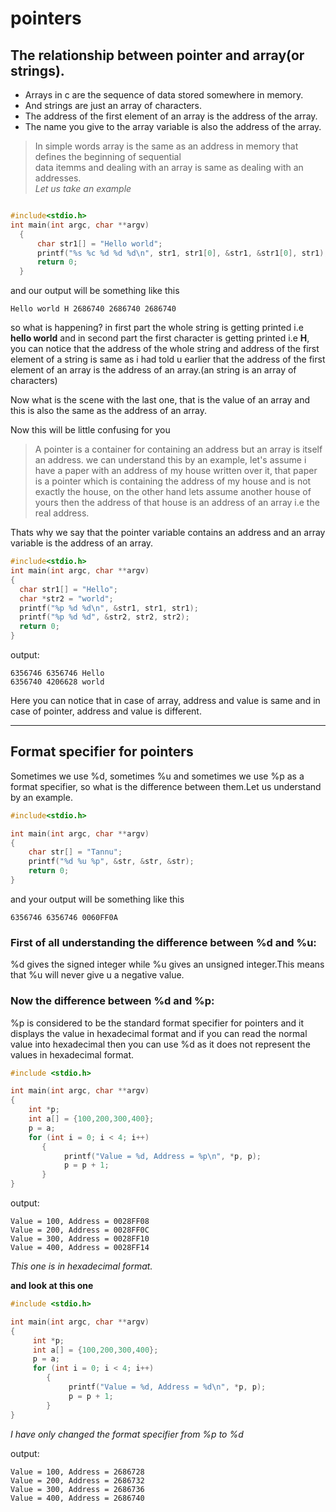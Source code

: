 # pointers
## The relationship between pointer and array(or strings).
* Arrays in c are the sequence of data stored somewhere in memory.
* And strings are just an array of characters.
* The address of the first element of an array is the address of the array.
* The name you give to the array variable is also the address of the array.
>In simple words array is the same as an address in memory that defines the beginning of sequential  
data itemms and dealing with an  array is  same as dealing with an addresses.
<br>_Let us take an example_
```c

#include<stdio.h>
int main(int argc, char **argv)
  {  
      char str1[] = "Hello world";
      printf("%s %c %d %d %d\n", str1, str1[0], &str1, &str1[0], str1);
      return 0;
  }
```
and our output will be something like this

`Hello world H 2686740 2686740 2686740`

so what is happening? in first part the whole string is getting printed i.e **hello world** and in second part the first character is getting printed i.e **H**, you can notice that the address of the whole string and address of the first element of a string is same as i had told u earlier that the address of the first element of an array is the address of an array.(an string is an array of characters)

Now what is the scene with the last one, that is the value of an array and this is also the same as the address of an array.

Now this will be little confusing for you 

>A pointer  is a container for containing an address but an array is itself an address.
we can understand this by an example, let's assume i have a paper with an address of my house written over it, that paper is a pointer which is containing the address of my house and is not exactly the house, on the other hand lets assume another house of yours then the address of that house is an address of an array i.e the real address.

Thats why we say that the pointer variable contains an address and an array variable is the address of an array.

```c
#include<stdio.h>
int main(int argc, char **argv)
{
  char str1[] = "Hello";
  char *str2 = "world";
  printf("%p %d %d\n", &str1, str1, str1);
  printf("%p %d %d", &str2, str2, str2);
  return 0;
}
```
output:
```
6356746 6356746 Hello
6356740 4206628 world
```
Here you can notice that in case of array, address and value is same and in case of pointer, address and value is different.

---

## Format specifier for pointers

Sometimes we use %d, sometimes %u and sometimes we use %p as a format specifier, so what is the difference between them.Let us understand by an example.
```c
#include<stdio.h>

int main(int argc, char **argv)
{
    char str[] = "Tannu";
    printf("%d %u %p", &str, &str, &str);
    return 0;
}

```
and your output will be something like this

`6356746 6356746 0060FF0A`

### First of all understanding the difference between %d and %u:

%d gives the signed integer while %u gives an unsigned integer.This means that %u will never give u a negative value.

### Now the difference between %d and %p:

 %p is considered to be the standard format specifier for pointers and it displays the value in hexadecimal format and if you can read the normal value into hexadecimal then you can use %d as it does not represent the values in hexadecimal format.
 
 ```c
 #include <stdio.h>

int main(int argc, char **argv)
{
     int *p;
     int a[] = {100,200,300,400};
     p = a;
     for (int i = 0; i < 4; i++)
        {
             printf("Value = %d, Address = %p\n", *p, p);
             p = p + 1;
        }
}
```
output:
```
Value = 100, Address = 0028FF08 
Value = 200, Address = 0028FF0C 
Value = 300, Address = 0028FF10 
Value = 400, Address = 0028FF14 

```
*This one is in hexadecimal format.*

**and look at this one**

```c
#include <stdio.h>

int main(int argc, char **argv)
{
     int *p;
     int a[] = {100,200,300,400};
     p = a;
     for (int i = 0; i < 4; i++)
        {
             printf("Value = %d, Address = %d\n", *p, p);
             p = p + 1;
        }
}

```
*I have only changed the format specifier from %p to %d*

output:
```
Value = 100, Address = 2686728 
Value = 200, Address = 2686732 
Value = 300, Address = 2686736 
Value = 400, Address = 2686740 

```



















































